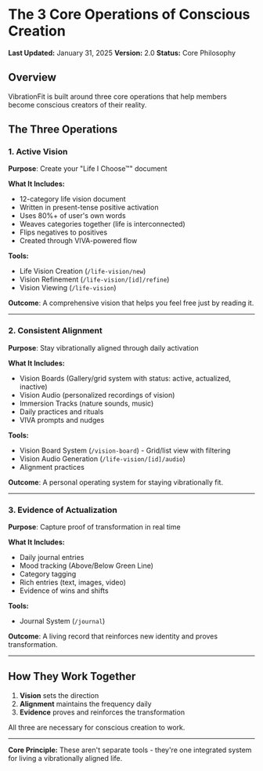 # The 3 Core Operations of Conscious Creation

**Last Updated:** January 31, 2025
**Version:** 2.0
**Status:** Core Philosophy

## Overview

VibrationFit is built around three core operations that help members become conscious creators of their reality.

## The Three Operations

### 1. Active Vision
**Purpose**: Create your "Life I Choose™" document

**What It Includes:**
- 12-category life vision document
- Written in present-tense positive activation
- Uses 80%+ of user's own words
- Weaves categories together (life is interconnected)
- Flips negatives to positives
- Created through VIVA-powered flow

**Tools:**
- Life Vision Creation (`/life-vision/new`)
- Vision Refinement (`/life-vision/[id]/refine`)
- Vision Viewing (`/life-vision`)

**Outcome**: A comprehensive vision that helps you feel free just by reading it.

---

### 2. Consistent Alignment
**Purpose**: Stay vibrationally aligned through daily activation

**What It Includes:**
- Vision Boards (Gallery/grid system with status: active, actualized, inactive)
- Vision Audio (personalized recordings of vision)
- Immersion Tracks (nature sounds, music)
- Daily practices and rituals
- VIVA prompts and nudges

**Tools:**
- Vision Board System (`/vision-board`) - Grid/list view with filtering
- Vision Audio Generation (`/life-vision/[id]/audio`)
- Alignment practices

**Outcome**: A personal operating system for staying vibrationally fit.

---

### 3. Evidence of Actualization
**Purpose**: Capture proof of transformation in real time

**What It Includes:**
- Daily journal entries
- Mood tracking (Above/Below Green Line)
- Category tagging
- Rich entries (text, images, video)
- Evidence of wins and shifts

**Tools:**
- Journal System (`/journal`)

**Outcome**: A living record that reinforces new identity and proves transformation.

---

## How They Work Together

1. **Vision** sets the direction
2. **Alignment** maintains the frequency daily
3. **Evidence** proves and reinforces the transformation

All three are necessary for conscious creation to work.

---

**Core Principle:** These aren't separate tools - they're one integrated system for living a vibrationally aligned life.
